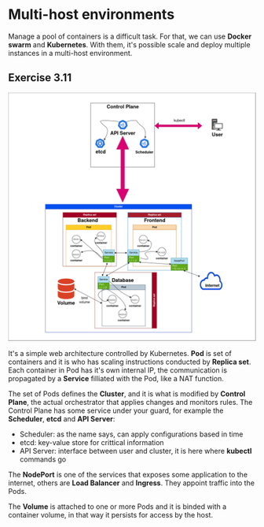 # Multi-host environments

Manage a pool of containers is a difficult task. For that, we can use **Docker swarm** and **Kubernetes**. With them, it's possible scale and deploy multiple instances in a multi-host environment.

## Exercise 3.11

![Kubernetes diagram](K8s-diagram.png)

It's a simple web architecture controlled by Kubernetes. **Pod** is set of containers and it is who has scaling instructions conducted by **Replica set**. Each container in Pod has it's own internal IP, the communication is propagated by a **Service** filliated with the Pod, like a NAT function.

The set of Pods defines the **Cluster**, and it is what is modified by **Control Plane**, the actual orchestrator that applies changes and monitors rules. The Control Plane has some service under your guard, for example the **Scheduler**, **etcd** and **API Server**:
- Scheduler: as the name says, can apply configurations based in time
- etcd: key-value store for crittical information
- API Server: interface between user and cluster, it is here where **kubectl** commands go

The **NodePort** is one of the services that exposes some application to the internet, others are **Load Balancer** and **Ingress**. They appoint traffic into the Pods.

The **Volume** is attached to one or more Pods and it is binded with a container volume, in that way it persists for access by the host.